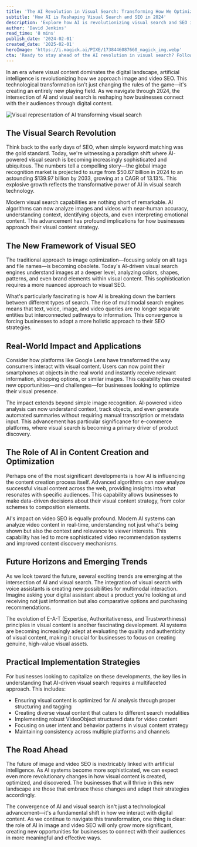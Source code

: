 ```yaml
---
title: 'The AI Revolution in Visual Search: Transforming How We Optimize Images and Videos for the Digital Age'
subtitle: 'How AI is Reshaping Visual Search and SEO in 2024'
description: 'Explore how AI is revolutionizing visual search and SEO in 2024, with the global image recognition market projected to reach $139.97 billion by 2033. Learn how businesses are adapting to AI-powered visual search capabilities and what this means for the future of digital content optimization.'
author: 'David Jenkins'
read_time: '8 mins'
publish_date: '2024-02-01'
created_date: '2025-02-01'
heroImage: 'https://i.magick.ai/PIXE/1738446087660_magick_img.webp'
cta: 'Ready to stay ahead of the AI revolution in visual search? Follow us on LinkedIn at MagickAI for cutting-edge insights and updates on the latest developments in AI and visual search technology.'
---
```


In an era where visual content dominates the digital landscape, artificial intelligence is revolutionizing how we approach image and video SEO. This technological transformation isn't just changing the rules of the game—it's creating an entirely new playing field. As we navigate through 2024, the intersection of AI and visual search is reshaping how businesses connect with their audiences through digital content.

![Visual representation of AI transforming visual search](https://i.magick.ai/PIXE/1738446087664_magick_img.webp)

## The Visual Search Revolution

Think back to the early days of SEO, when simple keyword matching was the gold standard. Today, we're witnessing a paradigm shift where AI-powered visual search is becoming increasingly sophisticated and ubiquitous. The numbers tell a compelling story—the global image recognition market is projected to surge from $50.67 billion in 2024 to an astounding $139.97 billion by 2033, growing at a CAGR of 13.13%. This explosive growth reflects the transformative power of AI in visual search technology.

Modern visual search capabilities are nothing short of remarkable. AI algorithms can now analyze images and videos with near-human accuracy, understanding context, identifying objects, and even interpreting emotional content. This advancement has profound implications for how businesses approach their visual content strategy.

## The New Framework of Visual SEO

The traditional approach to image optimization—focusing solely on alt tags and file names—is becoming obsolete. Today's AI-driven visual search engines understand images at a deeper level, analyzing colors, shapes, patterns, and even brand elements within visual content. This sophistication requires a more nuanced approach to visual SEO.

What's particularly fascinating is how AI is breaking down the barriers between different types of search. The rise of multimodal search engines means that text, voice, image, and video queries are no longer separate entities but interconnected pathways to information. This convergence is forcing businesses to adopt a more holistic approach to their SEO strategies.

## Real-World Impact and Applications

Consider how platforms like Google Lens have transformed the way consumers interact with visual content. Users can now point their smartphones at objects in the real world and instantly receive relevant information, shopping options, or similar images. This capability has created new opportunities—and challenges—for businesses looking to optimize their visual presence.

The impact extends beyond simple image recognition. AI-powered video analysis can now understand context, track objects, and even generate automated summaries without requiring manual transcription or metadata input. This advancement has particular significance for e-commerce platforms, where visual search is becoming a primary driver of product discovery.

## The Role of AI in Content Creation and Optimization

Perhaps one of the most significant developments is how AI is influencing the content creation process itself. Advanced algorithms can now analyze successful visual content across the web, providing insights into what resonates with specific audiences. This capability allows businesses to make data-driven decisions about their visual content strategy, from color schemes to composition elements.

AI's impact on video SEO is equally profound. Modern AI systems can analyze video content in real-time, understanding not just what's being shown but also the context and relevance to viewer interests. This capability has led to more sophisticated video recommendation systems and improved content discovery mechanisms.

## Future Horizons and Emerging Trends

As we look toward the future, several exciting trends are emerging at the intersection of AI and visual search. The integration of visual search with voice assistants is creating new possibilities for multimodal interaction. Imagine asking your digital assistant about a product you're looking at and receiving not just information but also comparative options and purchasing recommendations.

The evolution of E-A-T (Expertise, Authoritativeness, and Trustworthiness) principles in visual content is another fascinating development. AI systems are becoming increasingly adept at evaluating the quality and authenticity of visual content, making it crucial for businesses to focus on creating genuine, high-value visual assets.

## Practical Implementation Strategies

For businesses looking to capitalize on these developments, the key lies in understanding that AI-driven visual search requires a multifaceted approach. This includes:

- Ensuring visual content is optimized for AI analysis through proper structuring and tagging
- Creating diverse visual content that caters to different search modalities
- Implementing robust VideoObject structured data for video content
- Focusing on user intent and behavior patterns in visual content strategy
- Maintaining consistency across multiple platforms and channels

## The Road Ahead

The future of image and video SEO is inextricably linked with artificial intelligence. As AI systems become more sophisticated, we can expect even more revolutionary changes in how visual content is created, optimized, and discovered. The businesses that will thrive in this new landscape are those that embrace these changes and adapt their strategies accordingly.

The convergence of AI and visual search isn't just a technological advancement—it's a fundamental shift in how we interact with digital content. As we continue to navigate this transformation, one thing is clear: the role of AI in image and video SEO will only grow more significant, creating new opportunities for businesses to connect with their audiences in more meaningful and effective ways.